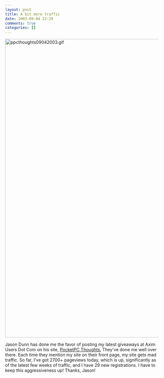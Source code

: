 ```yaml
---
layout: post
title: A bit more traffic
date: 2003-09-04 22:29
comments: true
categories: []
---
```

<img alt="ppcthoughts09042003.gif" src="http://www.computerninja.com/blog/archives/ppcthoughts09042003.gif" width="978" border="0" />

Jason Dunn has done me the favor of posting my latest giveaways at Axim Users Dot Com on his site, <a href="http://www.pocketpcthoughts.com">PocketPC Thoughts.</a> They've done me well over there. Each time they mention my site on their front page, my site gets mad traffic. So far, I've got 2700+ pageviews today, which is up, significantly as of the latest few weeks of traffic, and I have 29 new registrations. I have to keep this aggressiveness up! Thanks, Jason!
